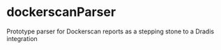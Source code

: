 # dockerscanParser 
Prototype parser for Dockerscan reports as a stepping stone to a Dradis integration
